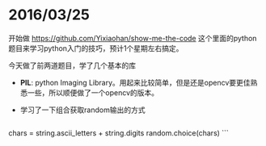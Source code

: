 # 2016/03/25
开始做 <https://github.com/Yixiaohan/show-me-the-code> 这个里面的python题目来学习python入门的技巧，预计1个星期左右搞定。

今天做了前两道题目，学了几个基本的库

* **PIL**: python Imaging Library。用起来比较简单，但是还是opencv要更佳熟悉一些，所以顺便做了一个opencv的版本。

* 学习了一下组合获取random输出的方式

	```
chars = string.ascii_letters + string.digits 	random.choice(chars)
	```
